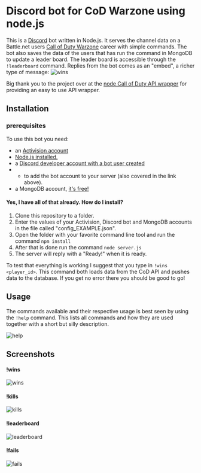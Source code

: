 # Discord bot for CoD Warzone using node.js

This is a [Discord](https://discord.com/) bot written in Node.js.
It serves the channel data on a Battle[]().net users [Call of Duty Warzone](https://www.callofduty.com/warzone) career with simple commands.
The bot also saves the data of the users that has run the command in MongoDB to update a leader board.
The leader board is accessible through the `!leaderboard` command.
Replies from the bot comes as an "embed", a richer type of message: <img  src="https://i.ibb.co/FD3G741/wins.png"  alt="wins"  border="0">

Big thank you to the project over at the [node Call of Duty API wrapper](https://github.com/lierrmm/Node-CallOfDuty) for providing an easy to use API wrapper.

## Installation
### prerequisites
To use this bot you need:
* an [Activision account](https://profile.callofduty.com/cod/signup)
* [Node.js installed.](https://nodejs.dev/learn/how-to-install-nodejs)
* a [Discord developer account with a bot user created](https://discordpy.readthedocs.io/en/latest/discord.html)
* * to add the bot account to your server (also covered in the link above).
* a MongoDB account, [it's free!](https://www.mongodb.com/what-is-mongodb)

#### Yes, I have all of that already. How do I install?
1. Clone this repository to a folder.
2. Enter the values of your Activision, Discord bot and MongoDB accounts in the file called "config_EXAMPLE.json".
3. Open the folder with your favorite command line tool and run the command `npm install`
4. After that is done run the command `node server.js`
5. The server will reply with a "Ready!" when it is ready.

To test that everything is working I suggest that you type in `!wins <player_id>`.
This command both loads data from the CoD API and pushes data to the database. If you get no error there you should be good to go!
## Usage
The commands available and their respective usage is best seen by using the `!help` command.
This lists all commands and how they are used together with a short but silly description.

<img  src="https://i.ibb.co/nBjBMxD/help.png"  alt="help"  border="0">

## Screenshots
#### !wins
<img  src="https://i.ibb.co/FD3G741/wins.png"  alt="wins"  border="0">

#### !kills
<img  src="https://i.ibb.co/rxXKHzz/kills.png"  alt="kills"  border="0">

#### !leaderboard
<img  src="https://i.ibb.co/mJpC9Rt/leaderboard.png"  alt="leaderboard"  border="0">

#### !fails
<img  src="https://i.ibb.co/Ctg2L99/fails.png"  alt="fails"  border="0">


